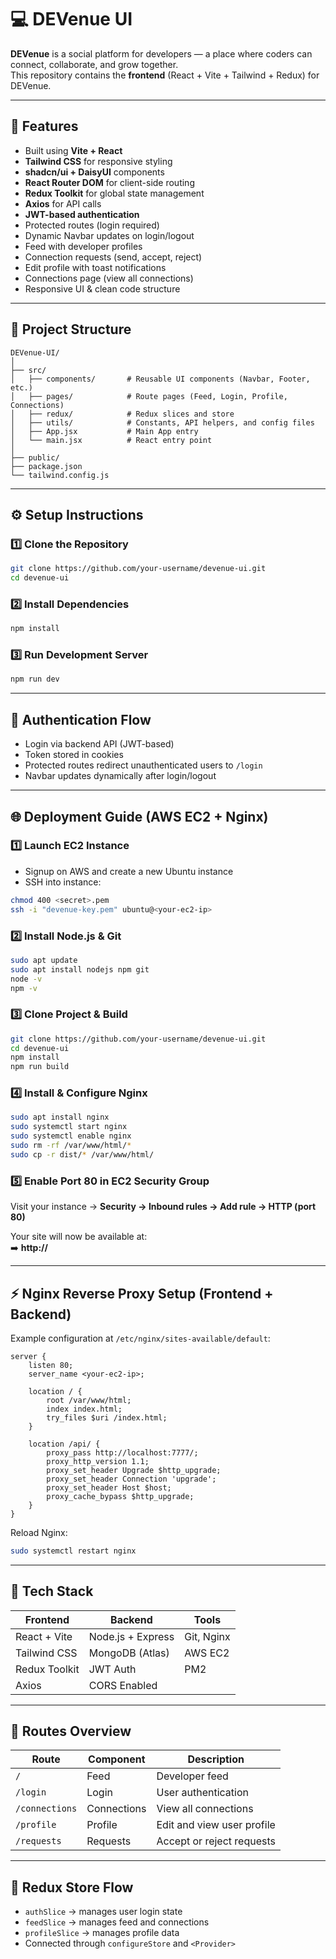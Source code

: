# 💻 DEVenue UI

**DEVenue** is a social platform for developers — a place where coders can connect, collaborate, and grow together.  
This repository contains the **frontend** (React + Vite + Tailwind + Redux) for DEVenue.

---

## 🚀 Features

- Built using **Vite + React**
- **Tailwind CSS** for responsive styling
- **shadcn/ui + DaisyUI** components
- **React Router DOM** for client-side routing
- **Redux Toolkit** for global state management
- **Axios** for API calls
- **JWT-based authentication**
- Protected routes (login required)
- Dynamic Navbar updates on login/logout
- Feed with developer profiles
- Connection requests (send, accept, reject)
- Edit profile with toast notifications
- Connections page (view all connections)
- Responsive UI & clean code structure

---

## 🧱 Project Structure

```
DEVenue-UI/
│
├── src/
│   ├── components/       # Reusable UI components (Navbar, Footer, etc.)
│   ├── pages/            # Route pages (Feed, Login, Profile, Connections)
│   ├── redux/            # Redux slices and store
│   ├── utils/            # Constants, API helpers, and config files
│   ├── App.jsx           # Main App entry
│   └── main.jsx          # React entry point
│
├── public/
├── package.json
└── tailwind.config.js
```

---

## ⚙️ Setup Instructions

### 1️⃣ Clone the Repository
```bash
git clone https://github.com/your-username/devenue-ui.git
cd devenue-ui
```

### 2️⃣ Install Dependencies
```bash
npm install
```

### 3️⃣ Run Development Server
```bash
npm run dev
```

---

## 🔐 Authentication Flow

- Login via backend API (JWT-based)
- Token stored in cookies
- Protected routes redirect unauthenticated users to `/login`
- Navbar updates dynamically after login/logout

---

## 🌐 Deployment Guide (AWS EC2 + Nginx)

### 1️⃣ Launch EC2 Instance
- Signup on AWS and create a new Ubuntu instance  
- SSH into instance:
```bash
chmod 400 <secret>.pem
ssh -i "devenue-key.pem" ubuntu@<your-ec2-ip>
```

### 2️⃣ Install Node.js & Git
```bash
sudo apt update
sudo apt install nodejs npm git
node -v
npm -v
```

### 3️⃣ Clone Project & Build
```bash
git clone https://github.com/your-username/devenue-ui.git
cd devenue-ui
npm install
npm run build
```

### 4️⃣ Install & Configure Nginx
```bash
sudo apt install nginx
sudo systemctl start nginx
sudo systemctl enable nginx
sudo rm -rf /var/www/html/*
sudo cp -r dist/* /var/www/html/
```

### 5️⃣ Enable Port 80 in EC2 Security Group  
Visit your instance → **Security → Inbound rules → Add rule → HTTP (port 80)**  

Your site will now be available at:  
➡️ **http://<your-ec2-ip>**

---

## ⚡ Nginx Reverse Proxy Setup (Frontend + Backend)

Example configuration at `/etc/nginx/sites-available/default`:

```nginx
server {
    listen 80;
    server_name <your-ec2-ip>;

    location / {
        root /var/www/html;
        index index.html;
        try_files $uri /index.html;
    }

    location /api/ {
        proxy_pass http://localhost:7777/;
        proxy_http_version 1.1;
        proxy_set_header Upgrade $http_upgrade;
        proxy_set_header Connection 'upgrade';
        proxy_set_header Host $host;
        proxy_cache_bypass $http_upgrade;
    }
}
```

Reload Nginx:
```bash
sudo systemctl restart nginx
```

---

## 🧠 Tech Stack

| Frontend | Backend | Tools |
|-----------|----------|--------|
| React + Vite | Node.js + Express | Git, Nginx |
| Tailwind CSS | MongoDB (Atlas) | AWS EC2 |
| Redux Toolkit | JWT Auth | PM2 |
| Axios | CORS Enabled | |

---

## 👥 Routes Overview

| Route | Component | Description |
|--------|------------|-------------|
| `/` | Feed | Developer feed |
| `/login` | Login | User authentication |
| `/connections` | Connections | View all connections |
| `/profile` | Profile | Edit and view user profile |
| `/requests` | Requests | Accept or reject requests |

---

## 🧩 Redux Store Flow

- `authSlice` → manages user login state  
- `feedSlice` → manages feed and connections  
- `profileSlice` → manages profile data  
- Connected through `configureStore` and `<Provider>`

 




